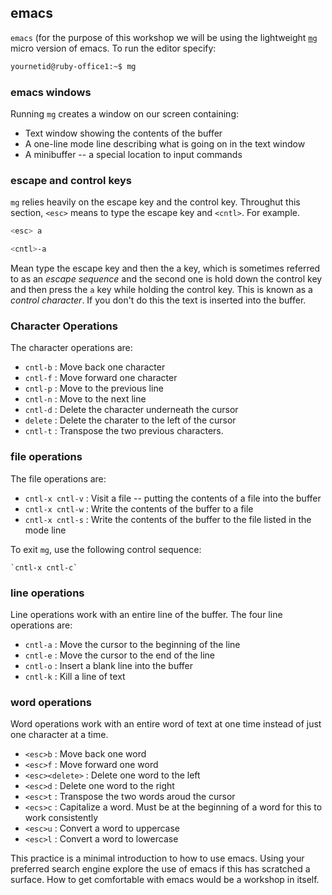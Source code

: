 ## emacs

`emacs` (for the purpose of this workshop we will be using the lightweight [`mg`](http://homepage.boetes.org/software/mg/) micro version of emacs. To run the editor specify:

```bash
yournetid@ruby-office1:~$ mg
```

### emacs windows

Running `mg` creates a window on our screen containing:

* Text window showing the contents of the buffer
* A one-line mode line describing what is going on in the text window
* A minibuffer -- a special location to input commands

### escape and control keys

`mg` relies heavily on the escape key and the control key. Throughut this section, `<esc>` means to type the escape key and `<cntl>`. For example.

```bash
<esc> a

<cntl>-a
```

Mean type the escape key and then the a key, which is sometimes referred to as an *escape sequence* and the second one is hold down the control key and then press the `a` key while holding the control key. This is known as a *control character*. If you don't do this the text is inserted into the buffer.

### Character Operations

The character operations are:

* `cntl-b` : Move back one character
* `cntl-f` : Move forward one character
* `cntl-p` : Move to the previous line
* `cntl-n` : Move to the next line
* `cntl-d` : Delete the character underneath the cursor
* `delete` : Delete the charater to the left of the cursor
* `cntl-t` : Transpose the two previous characters.

### file operations

The file operations are:

* `cntl-x cntl-v` : Visit a file -- putting the contents of a file into the buffer
* `cntl-x cntl-w` : Write the contents of the buffer to a file
* `cntl-x cntl-s` : Write the contents of the buffer to the file listed in the mode line

To exit `mg`, use the following control sequence:

```
`cntl-x cntl-c`
```

### line operations

Line operations work with an entire line of the buffer. The four line operations are:

* `cntl-a` : Move the cursor to the beginning of the line
* `cntl-e` : Move the cursor to the end of the line
* `cntl-o` : Insert a blank line into the buffer
* `cntl-k` : Kill a line of text

### word operations

Word operations work with an entire word of text at one time instead of just one character at a time.

* `<esc>b` : Move back one word
* `<esc>f` : Move forward one word
* `<esc><delete>` : Delete one word to the left
* `<esc>d` : Delete one word to the right
* `<esc>t` : Transpose the two words aroud the cursor
* `<ecs>c` : Capitalize a word. Must be at the beginning of a word for this to work consistently
* `<esc>u` : Convert a word to uppercase
* `<esc>l` : Convert a word to lowercase

This practice is a minimal introduction to how to use emacs. Using your preferred search engine explore the use of emacs if this has scratched a surface. How to get comfortable with emacs would be a workshop in itself.
